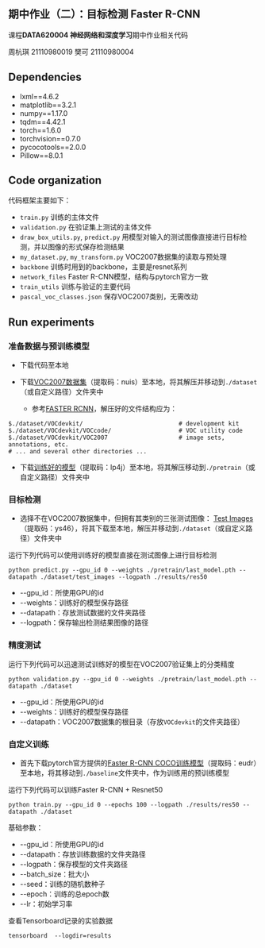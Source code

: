 ## 期中作业（二）：目标检测 Faster R-CNN
课程**DATA620004 神经网络和深度学习**期中作业相关代码

周杭琪 21110980019
樊可 21110980004


## Dependencies
* lxml==4.6.2
* matplotlib==3.2.1
* numpy==1.17.0
* tqdm==4.42.1
* torch==1.6.0
* torchvision==0.7.0
* pycocotools==2.0.0
* Pillow==8.0.1

## Code organization
代码框架主要如下：

* `train.py` 训练的主体文件
* `validation.py` 在验证集上测试的主体文件
* `draw_box_utils.py`, `predict.py` 用模型对输入的测试图像直接进行目标检测，并以图像的形式保存检测结果
* `my_dataset.py`, `my_transform.py` VOC2007数据集的读取与预处理
* `backbone` 训练时用到的backbone，主要是resnet系列
* `network_files` Faster R-CNN模型，结构与pytorch官方一致
* `train_utils` 训练与验证的主要代码
* `pascal_voc_classes.json` 保存VOC2007类别，无需改动


## Run experiments
### 准备数据与预训练模型
* 下载代码至本地 

* 下载[VOC2007数据集](https://pan.baidu.com/s/1EM81nuQESEak9fdD-K3MeQ)（提取码：nuis）至本地，将其解压并移动到`./dataset`（或自定义路径）文件夹中
    * 参考[FASTER RCNN](https://github.com/rbgirshick/py-faster-rcnn#beyond-the-demo-installation-for-training-and-testing-models)，解压好的文件结构应为：
```
$./dataset/VOCdevkit/                           # development kit
$./dataset/VOCdevkit/VOCcode/                   # VOC utility code
$./dataset/VOCdevkit/VOC2007                    # image sets, annotations, etc.
# ... and several other directories ...
```
* 下载[训练好的模型](https://pan.baidu.com/s/1XTkkwusbHk4SdW8iv05yDw)（提取码：lp4j）至本地，将其解压移动到`./pretrain`（或自定义路径）文件夹中

### 目标检测
* 选择不在VOC2007数据集中，但拥有其类别的三张测试图像： [Test Images](https://pan.baidu.com/s/1qdi8z6gTiALvh7SF-_dgqg)（提取码：ys46），将其下载至本地，解压并移动到`./dataset`（或自定义路径）文件夹中

运行下列代码可以使用训练好的模型直接在测试图像上进行目标检测
```
python predict.py --gpu_id 0 --weights ./pretrain/last_model.pth --datapath ./dataset/test_images --logpath ./results/res50
```
* --gpu_id：所使用GPU的id
* --weights：训练好的模型保存路径
* --datapath：存放测试数据的文件夹路径
* --logpath：保存输出检测结果图像的路径

### 精度测试
运行下列代码可以迅速测试训练好的模型在VOC2007验证集上的分类精度
```
python validation.py --gpu_id 0 --weights ./pretrain/last_model.pth --datapath ./dataset
```
* --gpu_id：所使用GPU的id
* --weights：训练好的模型保存路径
* --datapath：VOC2007数据集的根目录（存放`VOCdevkit`的文件夹路径）


### 自定义训练
* 首先下载pytorch官方提供的[Faster R-CNN COCO训练模型](https://pan.baidu.com/s/1Z6dbTA02mODOtDyIdaa-7A)（提取码：eudr）至本地，将其移动到`./baseline`文件夹中，作为训练用的预训练模型

运行下列代码可以训练Faster R-CNN + Resnet50
```
python train.py --gpu_id 0 --epochs 100 --logpath ./results/res50 --datapath ./dataset
```
基础参数：
* --gpu_id：所使用GPU的id
* --datapath：存放训练数据的文件夹路径
* --logpath：保存模型的文件夹路径
* --batch_size：批大小
* --seed：训练的随机数种子
* --epoch：训练的总epoch数
* --lr：初始学习率

查看Tensorboard记录的实验数据
```
tensorboard  --logdir=results
```

